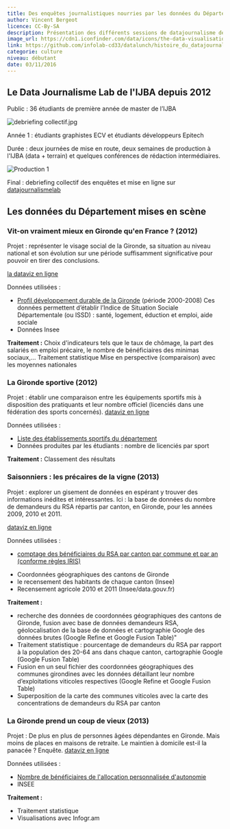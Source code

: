 ```yaml
---
title: Des enquêtes journalistiques nourries par les données du Département
author: Vincent Bergeot
licence: CC-By-SA
description: Présentation des différents sessions de datajournalisme de l'IJBA.
image_url: https://cdn1.iconfinder.com/data/icons/the-data-visualisation-catalogue-set-i/130/nightingale_rose_chart-128.png
link: https://github.com/infolab-cd33/datalunch/histoire_du_datajournalismelab.md
categorie: culture
niveau: débutant
date: 03/11/2016
---
```

## Le Data Journalisme Lab de l'IJBA depuis 2012

Public : 36 étudiants de première année de master de l’IJBA

![debriefing collectif.jpg](https://cdn.rawgit.com/infolab-cd33/datalunch/54be9209/img/datajournalismlab/debriefing_collectif.jpg)

Année 1 : étudiants graphistes ECV et étudiants développeurs Epitech

Durée : deux journées de mise en route, deux semaines de production à l'IJBA (data + terrain) et quelques conférences de rédaction intermédiaires.

![Production 1](https://cdn.rawgit.com/infolab-cd33/datalunch/54be9209/img/datajournalismlab/production1.jpg)

Final : debriefing collectif des enquêtes et mise en ligne sur [datajournalismelab](http://www.datajournalismelab.fr)

## Les données du Département mises en scène

### Vit-on vraiment mieux en Gironde qu'en France ? (2012)

Projet : représenter le visage social de la Gironde, sa situation au niveau national et son évolution sur une période suffisamment significative pour pouvoir en tirer des conclusions.

[la dataviz en ligne](http://www.2012.datajournalismelab.fr/wp-content/uploads/visagesocialgironde/index.html)

Données utilisées :
- [Profil développement durable de la Gironde](https://www.datalocale.fr/dataset/profil-developpement-durable-de-la-gironde) (période 2000-2008)
Ces données permettent d’établir  l’Indice de Situation Sociale Départementale (ou ISSD) : santé, logement, éduction et emploi, aide sociale
- Données Insee

**Traitement :**
Choix d'indicateurs tels que le taux de chômage, la part des salariés en emploi précaire, le nombre de bénéficiaires des minimas sociaux,…
Traitement statistique
Mise en perspective (comparaison) avec les moyennes nationales

### La Gironde sportive (2012)

Projet : établir une comparaison entre les équipements sportifs mis à disposition des pratiquants et leur nombre officiel (licenciés dans une fédération des sports concernés).
[dataviz en ligne](http://www.2012.datajournalismelab.fr/wp-content/uploads/equipementsportifs/index.html)

Données utilisées :
- [Liste des établissements sportifs du département](https://www.datalocale.fr/dataset/liste-des-equipements-sportifs-du-departement)
- Données produites par les étudiants : nombre de licenciés par sport

**Traitement :**
Classement des résultats

### Saisonniers : les précaires de la vigne (2013)

Projet : explorer un gisement de données en espérant y trouver des informations inédites et intéressantes. Ici : la base de données du nombre de demandeurs du RSA répartis par canton, en Gironde, pour les années 2009, 2010 et 2011.

[dataviz en ligne](http://www.2013.datajournalismelab.fr/saisonniers-les-precaires-de-la-vigne/)

Données utilisées :
- [comptage des bénéficiaires du RSA par canton par commune et par an (conforme règles IRIS)](https://www.datalocale.fr/dataset/comptage-des-beneficiaires-du-rsa-par-canton-par-commune-et-par-an-conforme-regles-iris)
* Coordonnées géographiques des cantons de Gironde
* le recensement des habitants de chaque canton (Insee)
* Recensement agricole 2010 et 2011 (Insee/data.gouv.fr)

**Traitement :**
* recherche des données de coordonnées géographiques des cantons de Gironde, fusion avec base de données demandeurs RSA, géolocalisation de la base de données et cartographie Google des données brutes (Google Refine et Google Fusion Table)"
* Traitement statistique : pourcentage de demandeurs du RSA par rapport à la population des 20-64 ans dans chaque canton, cartographie Google (Google Fusion Table)
* Fusion en un seul fichier des coordonnées géographiques des communes girondines avec les données détaillant leur nombre d’exploitations viticoles respectives (Google Refine et Google Fusion Table)
* Superposition de la carte des communes viticoles avec la carte des concentrations de demandeurs du RSA par canton

### La Gironde prend un coup de vieux (2013)

Projet : De plus en plus de personnes âgées dépendantes en Gironde. Mais moins de places en maisons de retraite. Le maintien à domicile est-il la panacée ? Enquête.
[dataviz en ligne](http://www.2013.datajournalismelab.fr/la-gironde-prend-un-coup-de-vieux/)

Données utilisées :
* [Nombre de bénéficiaires de l'allocation personnalisée d'autonomie](https://www.datalocale.fr/dataset/nombre-de-beneficiaires-de-lallocation-personnalisee-dautonomie)
* INSEE

**Traitement :**
* Traitement statistique
* Visualisations avec Infogr.am
